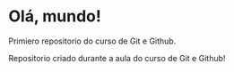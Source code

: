 # Olá, mundo!
 Primiero repositorio do curso de Git e Github.

 Repositorio criado durante a aula do curso de Git e Github!